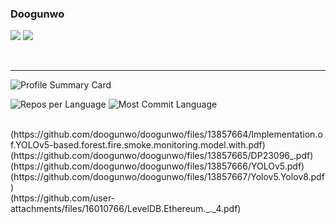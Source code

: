 ### Doogunwo
<!--
**doogunwo/doogunwo** is a ✨ _special_ ✨ repository because its `README.md` (this file) appears on your GitHub profile.

Here are some ideas to get you started:

- 🔭 I’m currently working on ...
- 🌱 I’m currently learning ...
- 👯 I’m looking to collaborate on ...
- 🤔 I’m looking for help with ...
- 💬 Ask me about ...
- 📫 How to reach me: ...
- 😄 Pronouns: ...
- ⚡ Fun fact: ...
-->
<img src="https://img.shields.io/badge/Go-00ADD8?style=for-the-badge&logo=Go&logoColor=white"> <img src="https://img.shields.io/badge/Rust-00ADD8?style=for-the-badge&logo=Go&logoColor=white">

<br>

<hr>

![Profile Summary Card](https://github-profile-summary-cards.vercel.app/api/cards/profile-details?username=doogunwo&theme=vue)


![Repos per Language](https://github-profile-summary-cards.vercel.app/api/cards/repos-per-language?username=doogunwo&theme=vue) ![Most Commit Language](https://github-profile-summary-cards.vercel.app/api/cards/most-commit-language?username=doogunwo&theme=vue)

<br>
(https://github.com/doogunwo/doogunwo/files/13857664/Implementation.of.YOLOv5-based.forest.fire.smoke.monitoring.model.with.pdf)
<br>
(https://github.com/doogunwo/doogunwo/files/13857665/DP23096_.pdf)
<br>
(https://github.com/doogunwo/doogunwo/files/13857666/YOLOv5.pdf)
<br>
(https://github.com/doogunwo/doogunwo/files/13857667/Yolov5.Yolov8.pdf)
<br>
(https://github.com/user-attachments/files/16010766/LevelDB.Ethereum._._4.pdf)

